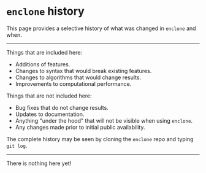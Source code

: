 # `enclone` history

This page provides a selective history of what was changed in `enclone` and when.  

-----

Things that are included here:
* Additions of features.
* Changes to syntax that would break existing features.
* Changes to algorithms that would change results.
* Improvements to computational performance.

Things that are not included here:
* Bug fixes that do not change results.
* Updates to documentation.
* Anything "under the hood" that will not be visible when using `enclone`.
* Any changes made prior to initial public availability.

The complete history may be seen by cloning the `enclone` repo and typing `git log`.

-----

There is nothing here yet!
